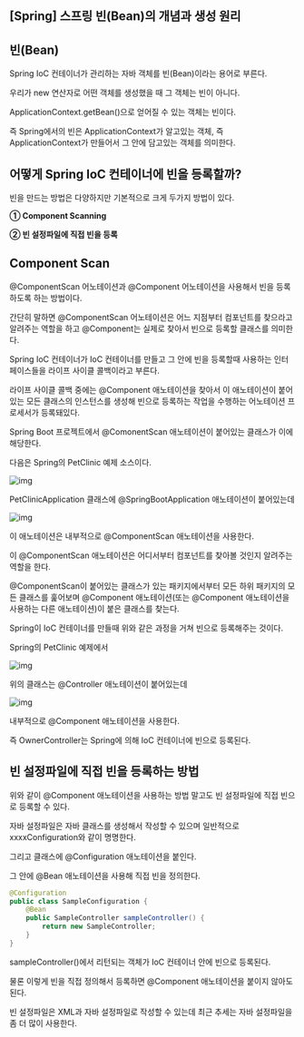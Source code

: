 ## [Spring] 스프링 빈(Bean)의 개념과 생성 원리

## 빈(Bean)

Spring IoC 컨테이너가 관리하는 자바 객체를 빈(Bean)이라는 용어로 부른다.

우리가 new 연산자로 어떤 객체를 생성했을 때 그 객체는 빈이 아니다.

ApplicationContext.getBean()으로 얻어질 수 있는 객체는 빈이다.

즉 Spring에서의 빈은 ApplicationContext가 알고있는 객체, 즉 ApplicationContext가 만들어서 그 안에 담고있는 객체를 의미한다.

 

## 어떻게 Spring IoC 컨테이너에 빈을 등록할까?

빈을 만드는 방법은 다양하지만 기본적으로 크게 두가지 방법이 있다.

 

**① Component Scanning**

**② 빈 설정파일에 직접 빈을 등록**

 

## Component Scan

@ComponentScan 어노테이션과 @Component 어노테이션을 사용해서 빈을 등록하도록 하는 방법이다.

간단히 말하면 @ComponentScan 어노테이션은 어느 지점부터 컴포넌트를 찾으라고 알려주는 역할을 하고 @Component는 실제로 찾아서 빈으로 등록할 클래스를 의미한다.

Spring IoC 컨테이너가 IoC 컨테이너를 만들고 그 안에 빈을 등록할때 사용하는 인터페이스들을 라이프 사이클 콜백이라고 부른다.

라이프 사이클 콜백 중에는 @Component 애노테이션을 찾아서 이 애노테이션이 붙어있는 모든 클래스의 인스턴스를 생성해 빈으로 등록하는 작업을 수행하는 어노테이션 프로세서가 등록돼있다.

 

Spring Boot 프로젝트에서 @ComonentScan 애노테이션이 붙어있는 클래스가 이에 해당한다.

 

다음은 Spring의 PetClinic 예제 소스이다.

 



![img](https://blog.kakaocdn.net/dn/WGImP/btqCpQlWvgX/knrSAwXP4zbCSPibzO9uZ0/img.png)



PetClinicApplication 클래스에 @SpringBootApplication 애노테이션이 붙어있는데

 



![img](https://blog.kakaocdn.net/dn/zn0h6/btqCjeWmlHc/fekQNkJJ8mdeNCXUtdqlT1/img.png)



이 애노테이션은 내부적으로 @ComponentScan 애노테이션을 사용한다.

 

이 @ComponentScan 애노테이션은 어디서부터 컴포넌트를 찾아볼 것인지 알려주는 역할을 한다.

@ComponentScan이 붙어있는 클래스가 있는 패키지에서부터 모든 하위 패키지의 모든 클래스를 훑어보며 @Component 애노테이션(또는 @Component 애노테이션을 사용하는 다른 애노테이션)이 붙은 클래스를 찾는다.

Spring이 IoC 컨테이너를 만들때 위와 같은 과정을 거쳐 빈으로 등록해주는 것이다.

 

Spring의 PetClinic 예제에서

 



![img](https://blog.kakaocdn.net/dn/VKojo/btqCkQ8CRjg/jEx6oeAvboen8Kp5UagN0K/img.png)



위의 클래스는 @Controller 애노테이션이 붙어있는데

 



![img](https://blog.kakaocdn.net/dn/DrZQe/btqCpQ7jFDi/9ZP6cJT3eooi3vLdn3Md2K/img.png)



내부적으로 @Component 애노테이션을 사용한다.

즉 OwnerController는 Spring에 의해 IoC 컨테이너에 빈으로 등록된다.

 

## 빈 설정파일에 직접 빈을 등록하는 방법

위와 같이 @Component 애노테이션을 사용하는 방법 말고도 빈 설정파일에 직접 빈으로 등록할 수 있다.



자바 설정파일은 자바 클래스를 생성해서 작성할 수 있으며 일반적으로 xxxxConfiguration와 같이 명명한다.

그리고 클래스에 @Configuration 애노테이션을 붙인다.

그 안에 @Bean 애노테이션을 사용해 직접 빈을 정의한다.

```java
@Configuration
public class SampleConfiguration {
    @Bean
    public SampleController sampleController() {
        return new SampleController;
    }
}

```



sampleController()에서 리턴되는 객체가 IoC 컨테이너 안에 빈으로 등록된다.

 

물론 이렇게 빈을 직접 정의해서 등록하면 @Component 애노테이션을 붙이지 않아도 된다.

빈 설정파일은 XML과 자바 설정파일로 작성할 수 있는데 최근 추세는 자바 설정파일을 좀 더 많이 사용한다.